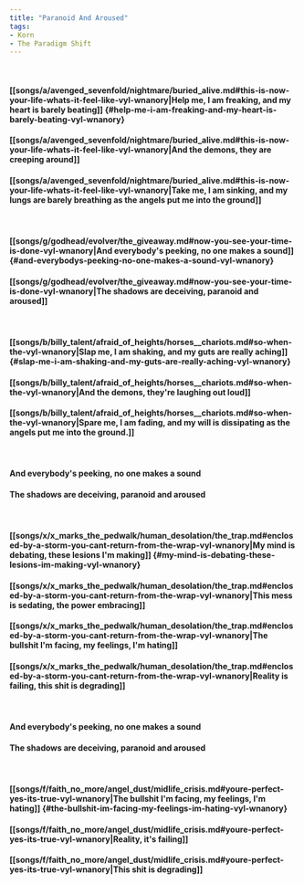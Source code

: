 ```yaml
---
title: "Paranoid And Aroused"
tags:
- Korn
- The Paradigm Shift
---
```

&nbsp;
#### [[songs/a/avenged_sevenfold/nightmare/buried_alive.md#this-is-now-your-life-whats-it-feel-like-vyl-wnanory|Help me, I am freaking, and my heart is barely beating]] {#help-me-i-am-freaking-and-my-heart-is-barely-beating-vyl-wnanory}
#### [[songs/a/avenged_sevenfold/nightmare/buried_alive.md#this-is-now-your-life-whats-it-feel-like-vyl-wnanory|And the demons, they are creeping around]]
#### [[songs/a/avenged_sevenfold/nightmare/buried_alive.md#this-is-now-your-life-whats-it-feel-like-vyl-wnanory|Take me, I am sinking, and my lungs are barely breathing as the angels put me into the ground]]
&nbsp;
#### [[songs/g/godhead/evolver/the_giveaway.md#now-you-see-your-time-is-done-vyl-wnanory|And everybody's peeking, no one makes a sound]] {#and-everybodys-peeking-no-one-makes-a-sound-vyl-wnanory}
#### [[songs/g/godhead/evolver/the_giveaway.md#now-you-see-your-time-is-done-vyl-wnanory|The shadows are deceiving, paranoid and aroused]]
&nbsp;
#### [[songs/b/billy_talent/afraid_of_heights/horses__chariots.md#so-when-the-vyl-wnanory|Slap me, I am shaking, and my guts are really aching]] {#slap-me-i-am-shaking-and-my-guts-are-really-aching-vyl-wnanory}
#### [[songs/b/billy_talent/afraid_of_heights/horses__chariots.md#so-when-the-vyl-wnanory|And the demons, they're laughing out loud]]
#### [[songs/b/billy_talent/afraid_of_heights/horses__chariots.md#so-when-the-vyl-wnanory|Spare me, I am fading, and my will is dissipating as the angels put me into the ground.]]
&nbsp;
#### And everybody's peeking, no one makes a sound
#### The shadows are deceiving, paranoid and aroused
&nbsp;
#### [[songs/x/x_marks_the_pedwalk/human_desolation/the_trap.md#enclosed-by-a-storm-you-cant-return-from-the-wrap-vyl-wnanory|My mind is debating, these lesions I'm making]] {#my-mind-is-debating-these-lesions-im-making-vyl-wnanory}
#### [[songs/x/x_marks_the_pedwalk/human_desolation/the_trap.md#enclosed-by-a-storm-you-cant-return-from-the-wrap-vyl-wnanory|This mess is sedating, the power embracing]]
#### [[songs/x/x_marks_the_pedwalk/human_desolation/the_trap.md#enclosed-by-a-storm-you-cant-return-from-the-wrap-vyl-wnanory|The bullshit I'm facing, my feelings, I'm hating]]
#### [[songs/x/x_marks_the_pedwalk/human_desolation/the_trap.md#enclosed-by-a-storm-you-cant-return-from-the-wrap-vyl-wnanory|Reality is failing, this shit is degrading]]
&nbsp;
#### And everybody's peeking, no one makes a sound
#### The shadows are deceiving, paranoid and aroused
&nbsp;
#### [[songs/f/faith_no_more/angel_dust/midlife_crisis.md#youre-perfect-yes-its-true-vyl-wnanory|The bullshit I'm facing, my feelings, I'm hating]] {#the-bullshit-im-facing-my-feelings-im-hating-vyl-wnanory}
#### [[songs/f/faith_no_more/angel_dust/midlife_crisis.md#youre-perfect-yes-its-true-vyl-wnanory|Reality, it's failing]]
#### [[songs/f/faith_no_more/angel_dust/midlife_crisis.md#youre-perfect-yes-its-true-vyl-wnanory|This shit is degrading]]
